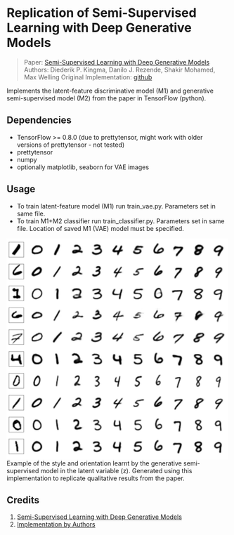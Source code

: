 # Replication of Semi-Supervised Learning with Deep Generative Models
> Paper: [Semi-Supervised Learning with Deep Generative Models](http://arxiv.org/abs/1406.5298)
> Authors: Diederik P. Kingma, Danilo J. Rezende, Shakir Mohamed, Max Welling
> Original Implementation: [github](https://github.com/dpkingma/nips14-ssl)

Implements the latent-feature discriminative model (M1) and generative semi-supervised model (M2) from the paper in TensorFlow (python).

## Dependencies

- TensorFlow >= 0.8.0 (due to prettytensor, might work with older versions of prettytensor - not tested)
- prettytensor
- numpy
- optionally matplotlib, seaborn for VAE images

## Usage

- To train latent-feature model (M1) run train_vae.py. Parameters set in same file.
- To train M1+M2 classifier run train_classifier.py. Parameters set in same file. Location of saved M1 (VAE) model must be specified.

<img src="img/analogies.png" align="center" />
Example of the style and orientation learnt by the generative semi-supervised model in the latent variable (z). Generated using this implementation to replicate qualitative results from the paper.

## Credits

1. [Semi-Supervised Learning with Deep Generative Models](http://arxiv.org/abs/1406.5298)
2. [Implementation by Authors](https://github.com/dpkingma/nips14-ssl)





